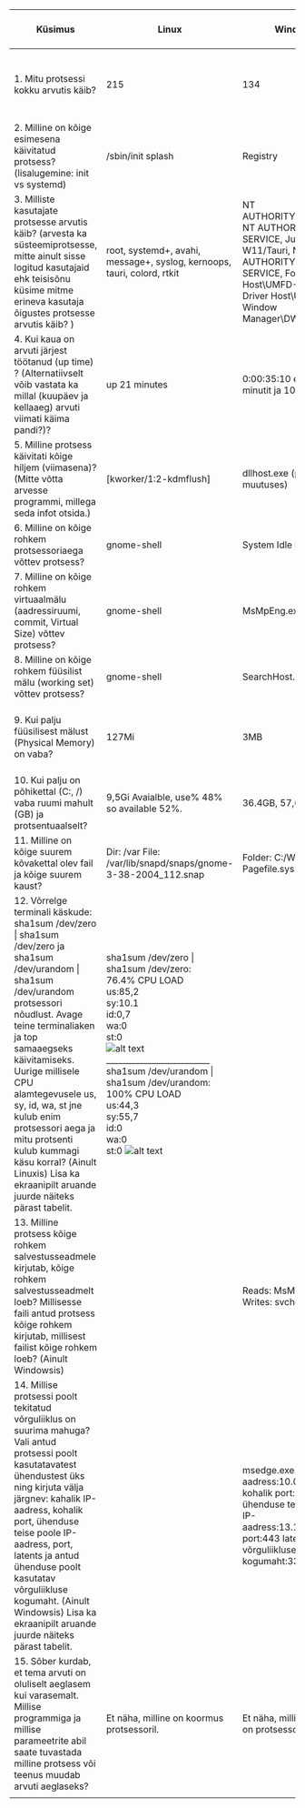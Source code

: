 | Küsimus                                                                                                                                                                                                                                                                                                                                                                                                                  | Linux                                                                                                                                                                                                                                                                                                                                                                                                                                                           | Windows                                                                                                                                                                   | Linuxis kasutatud käsklus                                                            | Windowsis kasutatud tööriist                                    |
|--------------------------------------------------------------------------------------------------------------------------------------------------------------------------------------------------------------------------------------------------------------------------------------------------------------------------------------------------------------------------------------------------------------------------|-----------------------------------------------------------------------------------------------------------------------------------------------------------------------------------------------------------------------------------------------------------------------------------------------------------------------------------------------------------------------------------------------------------------------------------------------------------------|---------------------------------------------------------------------------------------------------------------------------------------------------------------------------|--------------------------------------------------------------------------------------|-----------------------------------------------------------------|
| 1. Mitu protsessi kokku arvutis käib?                                                                                                                                                                                                                                                                                                                                                                                    | 215                                                                                                                                                                                                                                                                                                                                                                                                                                                             | 134                                                                                                                                                                       | ps -aux \| wc -l                                                                     | Laiendatud task manageri vaate Jõudluse vaheleht.               |
| 2. Milline on kõige esimesena käivitatud protsess? (lisalugemine: init vs systemd)                                                                                                                                                                                                                                                                                                                                       | /sbin/init splash                                                                                                                                                                                                                                                                                                                                                                                                                                               | Registry                                                                                                                                                                  | ps axopid,cmd,comm,etime                                                             | Process explorer -> tulp start time                             |
| 3. Milliste kasutajate protsesse arvutis käib? (arvesta ka süsteemiprotsesse, mitte ainult sisse logitud kasutajaid ehk teisisõnu küsime mitme erineva kasutaja õigustes protsesse arvutis käib? )                                                                                                                                                                                                                       | root, systemd+, avahi, message+, syslog, kernoops, tauri, colord, rtkit                                                                                                                                                                                                                                                                                                                                                                                         | NT AUTHORITY\SYSTEM, NT AUTHORITY\LOCAL SERVICE,  Juudas-W11/Tauri, NT AUTHORITY\NETWORK SERVICE,  Font Driver Host\UMFD-0, Font Driver Host\UMFD-2, Window Manager\DWM-2 | ps -ef                                                                               | Process explorer -> tulp User Name                              |
| 4. Kui kaua on arvuti järjest töötanud (up time) ? (Alternatiivselt võib vastata ka millal (kuupäev ja kellaaeg) arvuti viimati käima pandi?)?                                                                                                                                                                                                                                                                           | up 21 minutes                                                                                                                                                                                                                                                                                                                                                                                                                                                   | 0:00:35:10 ehk 35 minutit ja 10 sekundit.                                                                                                                                 | uptime -p                                                                            | Task manager -> Performance -> Up Time                          |
| 5. Milline protsess käivitati kõige hiljem (viimasena)? (Mitte võtta arvesse programmi, millega seda infot otsida.)                                                                                                                                                                                                                                                                                                      | [kworker/1:2-kdmflush]                                                                                                                                                                                                                                                                                                                                                                                                                                          | dllhost.exe (pidevalt muutuses)                                                                                                                                           | ps axo pid,cmd,comm,etime                                                            | Process explorer -> Start time -> Kahanev järjekord             |
| 6. Milline on kõige rohkem protsessoriaega võttev protsess?                                                                                                                                                                                                                                                                                                                                                              | gnome-shell                                                                                                                                                                                                                                                                                                                                                                                                                                                     | System Idle Process                                                                                                                                                       | top                                                                                  | Process explorer -> CPU time                                    |
| 7. Milline on kõige rohkem virtuaalmälu (aadressiruumi, commit, Virtual Size) võttev protsess?                                                                                                                                                                                                                                                                                                                           | gnome-shell                                                                                                                                                                                                                                                                                                                                                                                                                                                     | MsMpEng.exe                                                                                                                                                               | top                                                                                  | Resource Monitor -> Memory -> Commit                            |
| 8. Milline on kõige rohkem füüsilist mälu (working set) võttev protsess?                                                                                                                                                                                                                                                                                                                                                 | gnome-shell                                                                                                                                                                                                                                                                                                                                                                                                                                                     | SearchHost.exe                                                                                                                                                            | top                                                                                  | Resource Monitor -> Memory -> Working set                       |
| 9. Kui palju füüsilisest mälust (Physical Memory) on vaba?                                                                                                                                                                                                                                                                                                                                                               | 127Mi                                                                                                                                                                                                                                                                                                                                                                                                                                                           | 3MB                                                                                                                                                                       | free -h                                                                              | Resource Monitor -> Memory -> Physical Memory -> Free           |
| 10. Kui palju on põhikettal (C:, /) vaba ruumi mahult (GB) ja protsentuaalselt?                                                                                                                                                                                                                                                                                                                                          | 9,5Gi Avaialble, use% 48% so available 52%.                                                                                                                                                                                                                                                                                                                                                                                                                     | 36.4GB, 57,6%                                                                                                                                                             | df -h                                                                                | Local Disk (C: ) Properties                                     |
| 11. Milline on kõige suurem kõvakettal olev fail ja kõige suurem kaust?                                                                                                                                                                                                                                                                                                                                                  | Dir: /var File: /var/lib/snapd/snaps/gnome-3-38-2004_112.snap                                                                                                                                                                                                                                                                                                                                                                                                   | Folder: C:/Windows File: Pagefile.sys                                                                                                                                     | sudo du -a /var \| sort -n -r \| head -n 10                                          | WinDirStat                                                      |
| 12. Võrrelge terminali käskude: sha1sum /dev/zero \| sha1sum /dev/zero ja sha1sum /dev/urandom \| sha1sum /dev/urandom protsessori nõudlust. Avage teine terminaliaken ja top samaaegseks käivitamiseks. Uurige millisele CPU alamtegevusele us, sy, id, wa, st jne kulub enim protsessori aega ja mitu protsenti kulub kummagi käsu korral? (Ainult Linuxis) Lisa ka ekraanipilt aruande juurde näiteks pärast tabelit. | sha1sum /dev/zero \| sha1sum /dev/zero:  <br> 76.4% CPU LOAD <br> us:85,2 <br> sy:10.1 <br> id:0,7 <br> wa:0 <br> st:0 <br>  ![alt text](https://github.com/taurijuudas1/opsys_Juudas/blob/main/zero.png?raw=true)  _________________________ sha1sum /dev/urandom \| sha1sum /dev/urandom: <br> 100% CPU LOAD<br> us:44,3 <br> sy:55,7 <br> id:0 <br> wa:0 <br> st:0  ![alt text](https://github.com/taurijuudas1/opsys_Juudas/blob/main/urandom.png?raw=true) |                                                                                                                                                                           | sha1sum /dev/zero \| sha1sum /dev/zero  sha1sum /dev/urandom \| sha1sum /dev/urandom |                                                                 |
| 13. Milline protsess kõige rohkem salvestusseadmele kirjutab, kõige rohkem salvestusseadmelt loeb? Millisesse faili antud protsess kõige rohkem kirjutab, millisest failist kõige rohkem loeb? (Ainult Windowsis)                                                                                                                                                                                                        |                                                                                                                                                                                                                                                                                                                                                                                                                                                                 | Reads: MsMpEng.exe Writes: svchost.exe                                                                                                                                    |                                                                                      | Process explorer -> I/O Write Bytes / I/O Read Bytes            |
| 14. Millise protsessi poolt tekitatud võrguliiklus on suurima mahuga? Vali antud protsessi poolt kasutatavatest ühendustest üks ning kirjuta välja järgnev: kahalik IP-aadress, kohalik port, ühenduse teise poole IP-aadress, port, latents ja antud ühenduse poolt kasutatav võrguliikluse kogumaht. (Ainult Windowsis) Lisa ka ekraanipilt aruande juurde näiteks pärast tabelit.                                     |                                                                                                                                                                                                                                                                                                                                                                                                                                                                 | msedge.exe  kahalik IP-aadress:10.0.2.15 kohalik port:60874 ühenduse teise poole IP-aadress:13.107.246.53 port:443 latents:0 võrguliikluse kogumaht:33200(B/sec)          |                                                                                      | Task manager -> Performance -> Open Resource Monitor -> Network |
| 15. Sõber kurdab, et tema arvuti on oluliselt aeglasem kui varasemalt. Millise programmiga ja millise parameetrite abil saate tuvastada milline protsess või teenus muudab arvuti aeglaseks?                                                                                                                                                                                                                             | Et näha, milline on koormus protsessoril.                                                                                                                                                                                                                                                                                                                                                                                                                       | Et näha, milline koormus on protsessoril ja Ramil.                                                                                                                        | top                                                                                  | Task Manager -> Perofrmance -> GPU/Memory                       |
|                                                                                                                                                                                                                                                                                                                                                                                                                          |                                                                                                                                                                                                                                                                                                                                                                                                                                                                 |                                                                                                                                                                           |                                                                                      |                                                                 |

